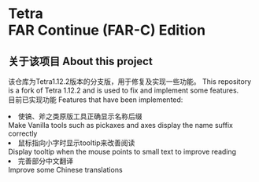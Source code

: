 # Tetra <br>FAR Continue (FAR-C) Edition
## 关于该项目 About this project
该仓库为Tetra1.12.2版本的分支版，用于修复及实现一些功能。
This repository is a fork of Tetra 1.12.2 and is used to fix and implement some features.<br>
目前已实现功能 Features that have been implemented:
<li>使镐、斧之类原版工具正确显示名称后缀<br>
Make Vanilla tools such as pickaxes and axes display the name suffix correctly
<li>鼠标指向小字时显示tooltip来改善阅读<br>
Display tooltip when the mouse points to small text to improve reading
<li>完善部分中文翻译<br>
Improve some Chinese translations